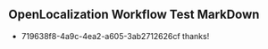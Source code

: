 ## OpenLocalization Workflow Test MarkDown
* 719638f8-4a9c-4ea2-a605-3ab2712626cf thanks!

<!--HONumber=Sep16_HO1-->


